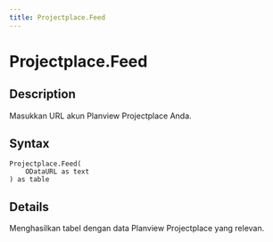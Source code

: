 ```yaml
---
title: Projectplace.Feed
---
```


# Projectplace.Feed


## Description

Masukkan URL akun Planview Projectplace Anda.


## Syntax

```powerquery
Projectplace.Feed(
    ODataURL as text
) as table
```


## Details

Menghasilkan tabel dengan data Planview Projectplace yang relevan.


